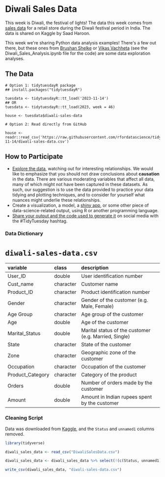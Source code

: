 # Diwali Sales Data

This week is Diwali, the festival of lights! The data this week comes from [sales data](https://www.kaggle.com/datasets/saadharoon27/diwali-sales-dataset) for a retail store during the Diwali festival period in India. The data is shared on Kaggle by Saad Haroon.

This week we're sharing Python data analysis examples! There's a few out there, but these ones from [Brushan Shelke](https://www.kaggle.com/code/bhushanshelke69/diwali-data-exploration) or [Vikas Vachheta](https://github.com/vikasvachheta08/Diwali_Sales_Analysis_Using_Python) (see the Diwali_Sales_Analysis.ipynb file for the code) are some data exploration analyses.


## The Data

```{r}
# Option 1: tidytuesdayR package 
## install.packages("tidytuesdayR")

tuesdata <- tidytuesdayR::tt_load('2023-11-14')
## OR
tuesdata <- tidytuesdayR::tt_load(2023, week = 46)

house <- tuesdata$diwali-sales-data

# Option 2: Read directly from GitHub

house <- readr::read_csv('https://raw.githubusercontent.com/rfordatascience/tidytuesday/master/data/2023/2023-11-14/diwali-sales-data.csv')
```

## How to Participate

- [Explore the data](https://r4ds.hadley.nz/), watching out for interesting relationships. We would like to emphasize that you should not draw conclusions about **causation** in the data. There are various moderating variables that affect all data, many of which might not have been captured in these datasets. As such, our suggestion is to use the data provided to practice your data tidying and plotting techniques, and to consider for yourself what nuances might underlie these relationships.
- Create a visualization, a model, a [shiny app](https://shiny.posit.co/), or some other piece of data-science-related output, using R or another programming language.
- [Share your output and the code used to generate it](../../../sharing.md) on social media with the #TidyTuesday hashtag.


### Data Dictionary

# `diwali-sales-data.csv`

|variable         |class     |description      |
|:----------------|:---------|:----------------|
|User_ID          |double    |User identification number        |
|Cust_name        |character |Customer name        |
|Product_ID       |character |Product identification number    |
|Gender           |character |Gender of the customer (e.g. Male, Female)           |
|Age Group        |character |Age group of the customer        |
|Age              |double    |Age of the customer             |
|Marital_Status   |double    |Marital status of the customer (e.g. Married, Single)   |
|State            |character |State of the customer           |
|Zone             |character |Geographic zone of the customer             |
|Occupation       |character |Occupation of the customer       |
|Product_Category |character |Category of the product |
|Orders           |double    |Number of orders made by the customer           |
|Amount           |double    |Amount in Indian rupees spent by the customer           |

### Cleaning Script

Data was downloaded from [Kaggle](https://www.kaggle.com/datasets/saadharoon27/diwali-sales-dataset), and the `Status` and `unnamed1` columns removed. 

``` r
library(tidyverse)

diwali_sales_data <- read_csv("DiwaliSalesData.csv")

diwali_sales_data <- diwali_sales_data %>% select(!(c(Status, unnamed1)))

write_csv(diwali_sales_data, "diwali-sales-data.csv")
```

